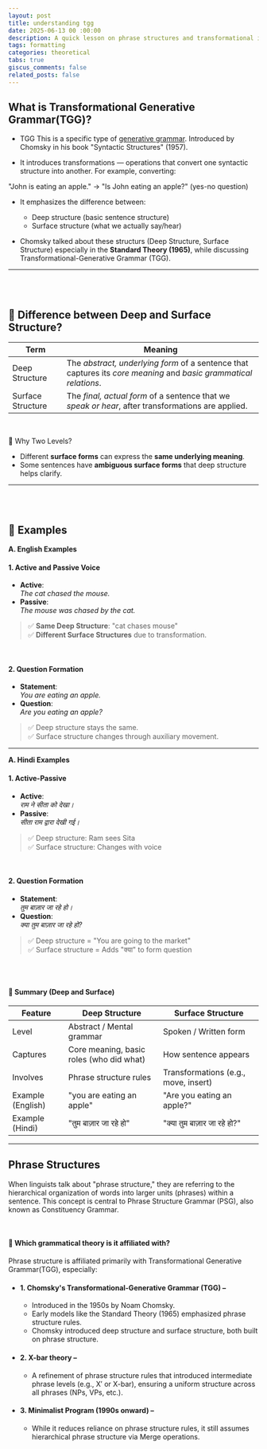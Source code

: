 ```yaml
---
layout: post
title: understanding tgg
date: 2025-06-13 00 :00:00
description: A quick lesson on phrase structures and transformational in a language
tags: formatting 
categories: theoretical
tabs: true
giscus_comments: false
related_posts: false
---
```


## What is Transformational Generative Grammar(TGG)?
- TGG This is a specific type of [generative grammar](). Introduced by Chomsky in his book "Syntactic Structures" (1957).

- It introduces transformations — operations that convert one syntactic structure into another. For example, converting:

"John is eating an apple." → "Is John eating an apple?" (yes-no question)

- It emphasizes the difference between:
  - Deep structure (basic sentence structure)
  - Surface structure (what we actually say/hear)

- Chomsky talked about these structurs (Deep Structure, Surface Structure) especially in the **Standard Theory (1965)**, while discussing Transformational-Generative Grammar (TGG).

<hr>
<br>
<br>


## 🌱 Difference between Deep and Surface Structure?
| Term               | Meaning                                                                 |
|--------------------|-------------------------------------------------------------------------|
| Deep Structure | The *abstract, underlying form* of a sentence that captures its *core meaning* and *basic grammatical relations*. |
| Surface Structure | The *final, actual form* of a sentence that we *speak or hear*, after transformations are applied. |

<br>

🌱 Why Two Levels?
- Different **surface forms** can express the **same underlying meaning**.
- Some sentences have **ambiguous surface forms** that deep structure helps clarify.


<hr>
<br>
<br>

## 🧠 Examples

**A. English Examples**

#### 1. Active and Passive Voice

- **Active**:  
  *The cat chased the mouse.*  
- **Passive**:  
  *The mouse was chased by the cat.*

> ✅ **Same Deep Structure**: "cat chases mouse"  
> ✅ **Different Surface Structures** due to transformation.

<br>

#### 2. Question Formation

- **Statement**:  
  *You are eating an apple.*  
- **Question**:  
  *Are you eating an apple?*

> ✅ Deep structure stays the same.  
> ✅ Surface structure changes through auxiliary movement.

---

**A. Hindi Examples**

#### 1. Active-Passive

- **Active**:  
  *राम ने सीता को देखा।*  
- **Passive**:  
  *सीता राम द्वारा देखी गई।*

> ✅ Deep structure: Ram sees Sita  
> ✅ Surface structure: Changes with voice

<br>

#### 2. Question Formation

- **Statement**:  
  *तुम बाज़ार जा रहे हो।*  
- **Question**:  
  *क्या तुम बाज़ार जा रहे हो?*

> ✅ Deep structure = "You are going to the market"  
> ✅ Surface structure = Adds "क्या" to form question

<br>
<br>

#### 🔁 Summary (Deep and Surface)

| Feature              | Deep Structure                        | Surface Structure                      |
|----------------------|----------------------------------------|-----------------------------------------|
| Level                | Abstract / Mental grammar              | Spoken / Written form                   |
| Captures             | Core meaning, basic roles (who did what) | How sentence appears                    |
| Involves             | Phrase structure rules                 | Transformations (e.g., move, insert)    |
| Example (English)    | "you are eating an apple"              | "Are you eating an apple?"              |
| Example (Hindi)      | "तुम बाज़ार जा रहे हो"                  | "क्या तुम बाज़ार जा रहे हो?"              |

---

## Phrase Structures
When linguists talk about "phrase structure," they are referring to the hierarchical organization of words into larger units (phrases) within a sentence. This concept is central to Phrase Structure Grammar (PSG), also known as Constituency Grammar.

<br>

#### 🔹 Which grammatical theory is it affiliated with?
Phrase structure is affiliated primarily with Transformational Generative Grammar(TGG), especially:
<br>

- #### 1. Chomsky's Transformational-Generative Grammar (TGG) – 
  - Introduced in the 1950s by Noam Chomsky.
  - Early models like the Standard Theory (1965) emphasized phrase structure rules.
  - Chomsky introduced deep structure and surface structure, both built on phrase structure.

- #### 2. X-bar theory – 
  - A refinement of phrase structure rules that introduced intermediate phrase levels (e.g., X′ or X-bar), ensuring a uniform structure across all phrases (NPs, VPs, etc.).

- #### 3. Minimalist Program (1990s onward) – 
  - While it reduces reliance on phrase structure rules, it still assumes hierarchical phrase structure via Merge operations.